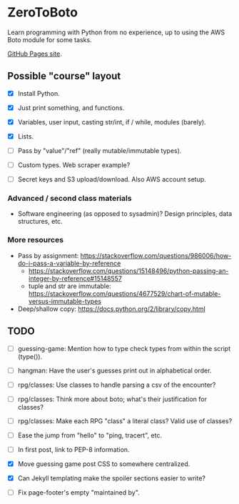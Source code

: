 # ZeroToBoto

Learn programming with Python from no experience, up to using the AWS Boto module for some tasks.

[GitHub Pages site](https://akaito.github.io/ZeroToBoto/).


## Possible "course" layout

- [x] Install Python.
- [x] Just print something, and functions.
- [x] Variables, user input, casting str/int, if / while, modules (barely).
- [x] Lists.
- [ ] Pass by "value"/"ref" (really mutable/immutable types).
- [ ] Custom types.
	Web scraper example?
- [ ] Secret keys and S3 upload/download.
	Also AWS account setup.


### Advanced / second class materials

- Software engineering (as opposed to sysadmin)?  Design principles, data structures, etc.


### More resources

- Pass by assignment: https://stackoverflow.com/questions/986006/how-do-i-pass-a-variable-by-reference
	- https://stackoverflow.com/questions/15148496/python-passing-an-integer-by-reference#15148557
	- tuple and str are immutable: https://stackoverflow.com/questions/4677529/chart-of-mutable-versus-immutable-types
- Deep/shallow copy: https://docs.python.org/2/library/copy.html


## TODO

- [ ] guessing-game: Mention how to type check types from within the script (type()).
- [ ] hangman: Have the user's guesses print out in alphabetical order.

- [ ] rpg/classes: Use classes to handle parsing a csv of the encounter?
- [ ] rpg/classes: Think more about boto; what's their justification for classes?
- [ ] rpg/classes: Make each RPG "class" a literal class?  Valid use of classes?

- [ ] Ease the jump from "hello" to "ping, tracert", etc.
- [ ] In first post, link to PEP-8 information.
- [x] Move guessing game post CSS to somewhere centralized.
- [x] Can Jekyll templating make the spoiler sections easier to write?
- [ ] Fix page-footer's empty "maintained by".

